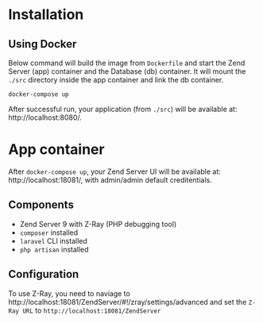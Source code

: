 # Installation

## Using Docker

Below command will build the image from `Dockerfile` and start the Zend Server (app) container  and the Database (db) container. It will mount the `./src` directory inside the app container and link the db container.
```
docker-compose up
```

After successful run, your application (from `./src`) will be available at: http://localhost:8080/.

# App container

After `docker-compose up`, your Zend Server UI will be available at: http://localhost:18081/, with admin/admin default creditentials.

## Components

* Zend Server 9 with Z-Ray (PHP debugging tool)
* `composer` installed
* `laravel` CLI installed
* `php artisan` installed

## Configuration

To use Z-Ray, you need to naviage to http://localhost:18081/ZendServer/#!/zray/settings/advanced and set the `Z-Ray URL` to `http://localhost:18081/ZendServer`
